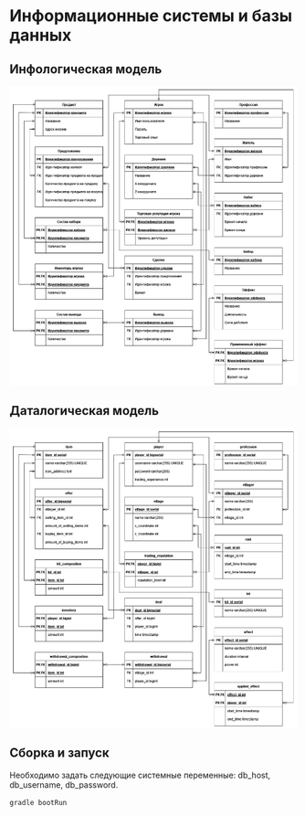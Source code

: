 # Информационные системы и базы данных

## Инфологическая модель

![Инфологическая модель](docs/infological_model.png)

## Даталогическая модель

![Даталогическая модель](docs/datalogical_model.png)

## Сборка и запуск
Необходимо задать следующие системные переменные: db_host, db_username, db_password.

```
gradle bootRun
```